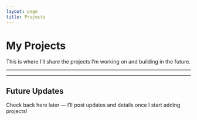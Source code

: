 ```yaml
---
layout: page
title: Projects
---
```


# My Projects  

This is where I’ll share the projects I’m working on and building in the future.  

---

---

## Future Updates  
Check back here later — I’ll post updates and details once I start adding projects!

